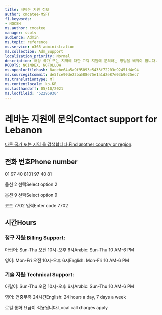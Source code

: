 ```yaml
---
title: 레바논 지원 정보
author: cmcatee-MSFT
f1.keywords:
- NOCSH
ms.author: cmcatee
manager: scotv
audience: Admin
ms.topic: reference
ms.service: o365-administration
ms.collection: Adm_Support
localization_priority: Normal
description: 해당 국가 또는 지역에 대한 고객 지원에 문의하는 방법을 배워야 합니다.
ROBOTS: NOINDEX, NOFOLLOW
ms.openlocfilehash: 8aeebe64a5a9f95093e5433f72203e92451d4e94
ms.sourcegitcommit: de5fce90de22ba588e75e1a1d2e87e03b9e25ec7
ms.translationtype: MT
ms.contentlocale: ko-KR
ms.lasthandoff: 05/10/2021
ms.locfileid: "52295930"
---
```

# <a name="contact-support-for-lebanon"></a><span data-ttu-id="e38ac-103">레바논 지원에 문의</span><span class="sxs-lookup"><span data-stu-id="e38ac-103">Contact support for Lebanon</span></span>

<span data-ttu-id="e38ac-104">[다른 국가 또는 지역 을 검색합니다.](../../business-video/get-help-support.md)</span><span class="sxs-lookup"><span data-stu-id="e38ac-104">[Find another country or region](../../business-video/get-help-support.md).</span></span>

## <a name="phone-number"></a><span data-ttu-id="e38ac-105">전화 번호</span><span class="sxs-lookup"><span data-stu-id="e38ac-105">Phone number</span></span>
<span data-ttu-id="e38ac-106">01 97 40 81</span><span class="sxs-lookup"><span data-stu-id="e38ac-106">01 97 40 81</span></span>

<span data-ttu-id="e38ac-107">옵션 2 선택</span><span class="sxs-lookup"><span data-stu-id="e38ac-107">Select option 2</span></span>

<span data-ttu-id="e38ac-108">옵션 9 선택</span><span class="sxs-lookup"><span data-stu-id="e38ac-108">Select option 9</span></span>

<span data-ttu-id="e38ac-109">코드 7702 입력</span><span class="sxs-lookup"><span data-stu-id="e38ac-109">Enter code 7702</span></span>

## <a name="hours"></a><span data-ttu-id="e38ac-110">시간</span><span class="sxs-lookup"><span data-stu-id="e38ac-110">Hours</span></span>
### <a name="billing-support"></a><span data-ttu-id="e38ac-111">청구 지원:</span><span class="sxs-lookup"><span data-stu-id="e38ac-111">Billing Support:</span></span>

<span data-ttu-id="e38ac-112">아랍어: Sun-Thu 오전 10시-오후 6시</span><span class="sxs-lookup"><span data-stu-id="e38ac-112">Arabic: Sun-Thu 10 AM-6 PM</span></span>

<span data-ttu-id="e38ac-113">영어: Mon-Fri 오전 10시-오후 6시</span><span class="sxs-lookup"><span data-stu-id="e38ac-113">English: Mon-Fri 10 AM-6 PM</span></span>

### <a name="technical-support"></a><span data-ttu-id="e38ac-114">기술 지원:</span><span class="sxs-lookup"><span data-stu-id="e38ac-114">Technical Support:</span></span>

<span data-ttu-id="e38ac-115">아랍어: Sun-Thu 오전 10시-오후 6시</span><span class="sxs-lookup"><span data-stu-id="e38ac-115">Arabic: Sun-Thu 10 AM-6 PM</span></span>

<span data-ttu-id="e38ac-116">영어: 연중무휴 24시간</span><span class="sxs-lookup"><span data-stu-id="e38ac-116">English: 24 hours a day, 7 days a week</span></span>

<span data-ttu-id="e38ac-117">로컬 통화 요금이 적용됩니다.</span><span class="sxs-lookup"><span data-stu-id="e38ac-117">Local call charges apply</span></span>
